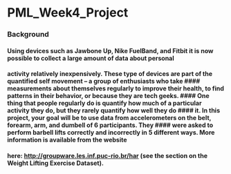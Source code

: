 # PML_Week4_Project

### Background
#### Using devices such as Jawbone Up, Nike FuelBand, and Fitbit it is now possible to collect a large amount of data about personal 
#### activity relatively inexpensively. These type of devices are part of the quantified self movement – a group of enthusiasts who take #### measurements about themselves regularly to improve their health, to find patterns in their behavior, or because they are tech geeks. #### One thing that people regularly do is quantify how much of a particular activity they do, but they rarely quantify how well they do #### it. In this project, your goal will be to use data from accelerometers on the belt, forearm, arm, and dumbell of 6 participants. They #### were asked to perform barbell lifts correctly and incorrectly in 5 different ways. More information is available from the website 
#### here: http://groupware.les.inf.puc-rio.br/har (see the section on the Weight Lifting Exercise Dataset).

